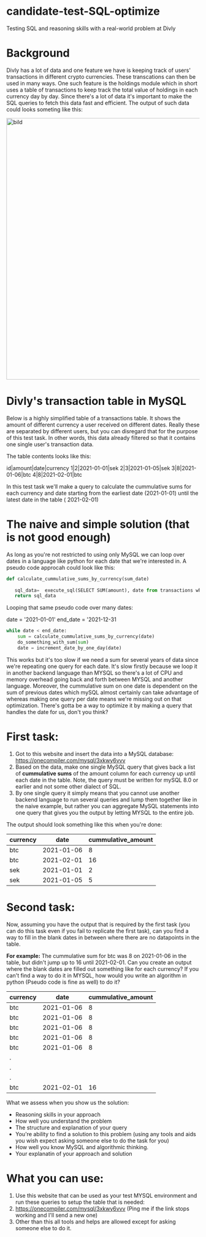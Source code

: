 # candidate-test-SQL-optimize
Testing SQL and reasoning skills with a real-world problem at Divly


# Background
Divly has a lot of data and one feature we have is keeping track of users' transactions in different crypto currencies. These transcations can then be used in many ways. One such feature is the holdings module which in short uses a table of transactions to keep track the total value of holdings in each currency  day by day. Since there's a lot of data it's important to make the SQL queries to fetch this data fast and efficient. The output of such data could looks someting like this:

<img width="681" alt="bild" src="https://user-images.githubusercontent.com/38507268/145571086-6baafacd-d939-4724-9a63-bb6d09dcde41.png">

# Divly's transaction table in MySQL
Below is a highly simplified table of a transactions table. It shows the amount of different currency a user received on different dates. 
Really these are separated by different users, but you can disregard that for the purpose of this test task. In other words, this data already filtered so that it contains one single user's transaction data.

The table contents looks like this:

id|amount|date|currency
1|2|2021-01-01|sek
2|3|2021-01-05|sek
3|8|2021-01-06|btc
4|8|2021-02-01|btc


In this test task we'll make a query to calculate the cummulative sums for each currency and date starting from the earliest date (2021-01-01) until the latest date in the table ( 2021-02-01)

# The naive and simple solution (that is not good enough)
As long as you're not restricted to using only MySQL we can loop over dates in a language like python for each date that we're interested in.
A pseudo code approcah could look like this:

```python
def calculate_cummulative_sums_by_currency(sum_date)
  
   sql_data=  execute_sql(SELECT SUM(amount), date from transactions where transactions.date < sum_date GROUP BY currency;)
   return sql_data
 ```

Looping that same pseudo code over many dates:

date = '2021-01-01'
end_date = '2021-12-31

```python
while date < end_date:
    sum = calculate_cummulative_sums_by_currency(date)
    do_something_with_sum(sum)
    date = increment_date_by_one_day(date)
 ```

This works but it's too slow if we need a sum for several years of data since we're repeating one query for each date. It's slow firstly because we 
loop it in another backend language than MYSQL so there's a lot of CPU and memory overhead going back and forth between MYSQL and another language. Moreover, the cummulative sum on one date is dependent on the sum of previous dates which mySQL almost certainly can take advantage of whereas making one query per date means we're missing out on that optimization. There's gotta be a way to optimize it by making a query that handles the date for us, don't you think?


# First task:
1. Got to this website and insert the data into a MySQL database: https://onecompiler.com/mysql/3xkwy6vvv
2. Based on the data, make one single MySQL query that gives back a list of **cummulative sums** of the amount column for each currency up until each date in the table. Note, the query must be written for mySQL 8.0 or earlier and not some other dialect of SQL.
3. By one single query it simply means that you cannot use another backend language to run several queries and lump them together like in the naive example, but rather you can aggregate MySQL statements into one query that gives you the output by letting MYSQL to the entire job.

The output should look something like this when you're done:


| currency  |date   |  cummulative_amount |
|---|---|---|
|btc|2021-01-06|8|
|btc|2021-02-01|16|
|sek|2021-01-01|2|
|sek|2021-01-05|5|

  
# Second task:
Now, assuming you have the output that is required by the first task (you can do this task even if you fail to replicate the first task), can you find a way
to fill in the blank dates in between where there are no datapoints in the table.

**For example:** The cummulative sum for btc was 8 on 2021-01-06 in the table, but didn't jump up to 16 until 2021-02-01.
Can you create an output where the blank dates are filled out something like for each currency? If you can't find a way to do it in MYSQL, how would you write an algorithm in python (Pseudo code is fine as well) to do it?


| currency  |date   |  cummulative_amount |
|---|---|---|
|btc|2021-01-06|8|
|btc|2021-01-06|8|
|btc|2021-01-06|8|
|btc|2021-01-06|8|
|btc|2021-01-06|8|
.| | |
. | | |
. | | | 
|btc|2021-02-01|16


What we assess when you show us the solution:
- Reasoning skills in your approach
- How well you understand the problem
- The structure and explanation of your query
- You're ability to find a solution to this problem (using any tools and aids you wish expect asking someone else to do the task for you)
- How well you know MySQL and algorithmic thinking.
- Your explanatin of your approach and solution


# What you can use:
1. Use this website that can be used as your test MYSQL environment and run these queries to setup the table that is needed:
2. https://onecompiler.com/mysql/3xkwy6vvv (Ping me if the link stops working and I'll send a new one)
3. Other than this all tools and helps are allowed except for asking someone else to do it.

